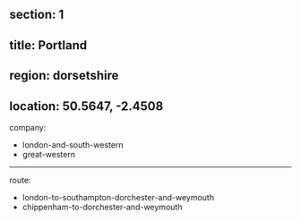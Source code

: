 ﻿section: 1
----
title: Portland
----
region: dorsetshire
----
location: 50.5647, -2.4508
----
company:
- london-and-south-western
- great-western
----
route:
- london-to-southampton-dorchester-and-weymouth
- chippenham-to-dorchester-and-weymouth
